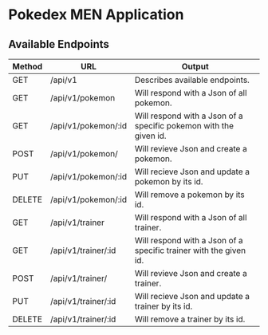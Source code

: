 # Pokedex MEN Application

## Available Endpoints

| Method  | URL| Output |
| ------| ----- | -----|
| GET  | /api/v1  | Describes available endpoints. |
| GET  | /api/v1/pokemon | Will respond with a Json of all pokemon. |
| GET  | /api/v1/pokemon/:id  | Will respond with a Json of a specific pokemon with the given id. |
| POST  | /api/v1/pokemon/ | Will revieve Json and create a pokemon. |
| PUT  | /api/v1/pokemon/:id  | Will recieve Json and update a pokemon by its id. |
| DELETE  | /api/v1/pokemon/:id  | Will remove a pokemon by its id. |
| GET  | /api/v1/trainer | Will respond with a Json of all trainer. |
| GET  | /api/v1/trainer/:id  | Will respond with a Json of a specific trainer with the given id. |
| POST  | /api/v1/trainer/ | Will revieve Json and create a trainer. |
| PUT  | /api/v1/trainer/:id  | Will recieve Json and update a trainer by its id. |
| DELETE  | /api/v1/trainer/:id  | Will remove a trainer by its id. |